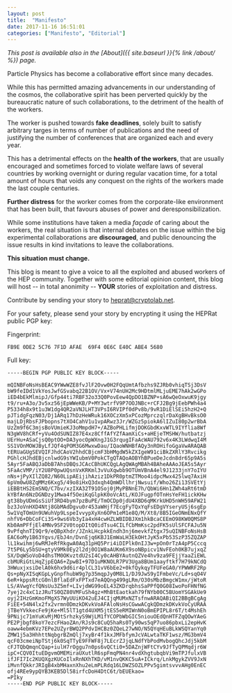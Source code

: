 ```yaml
---
layout: post
title:  "Manifesto"
date: 2017-11-16 16:51:01
categories: ["Manifesto", "Editorial"]
---
```


*This post is available also in the [About]({{ site.baseurl }}{% link /about/ %}) page.*


Particle Physics has become a collaborative effort since many decades.

While this has permitted amazing advancements in our understanding of the cosmos, the collaborative spirit has been perverted quickly by the bureaucratic nature of such collaborations, to the detriment of the health of the workers.

The worker is pushed towards **fake deadlines**, solely built to satisfy arbitrary targes in terms of number of publications and the need of justifying the number of conferences that are organized each and every year.

This has a detrimental effects on the **health of the workers**, that are usually encouraged and sometimes forced to violate welfare laws of several countries by working overnight or during regular vacation time, for a total amount of hours that voids any conquest on the rights of the workers made the last couple centuries.

**Further distress** for the worker comes from the corporate-like environment that has been built, that favours abuses of power and deresponsibilization.

While some institutions have taken a media *façade* of caring about the workers, the real situation is that internal debates on the issue within the big experimental collaborations are **discouraged**, and public denouncing the issue results in kind invitations to leave the collaborations.

**This situation must change.**

This blog is meant to give a voice to all the exploited and abused workers of the HEP community.
Together with some editorial opinion content, this blog will host -- in total anonimity -- **YOUR** stories of exploitation and distress.

Contribute by sending your story to <heprat@cryptolab.net>.

For your safety, please send your story by encrypting it using the HEPRat public PGP key:

Fingerprint:
```
FB9E 0DE2 5C76 7F1D AFAE  69F4 0E6C E40C ABE4 5680
```

Full key:
```
-----BEGIN PGP PUBLIC KEY BLOCK-----

mQINBFoNsHsBEAC9YWwWZE8fvJlF2Ovw0H2FQqUmtAfbzhs9ZJRb0vhiqTSj3DsV
bW9feIDd1VkYosJwfGSvabq22B1OV/Vx+V74nUH2Mc9HDtmlMLjuEME7hAk2wGPo
iED4bEkMlmipJ/Gfp44ti7RBF32o33Q0PovEew4QpDO1BZNP+sA6wQeOxwuK9jgy
t9/ru+A3o/3v5xz56jEpWWeKB/P+MY3wtrfV9P7OOJNBc+rCFJ2Bg9jEebPWh4a4
P5334h8x9t1u3W1dg4QR2aVNJLHT3VPsI6RVIPf0dPv8b/9vR1DiElSEi5hzH2+Q
pJTidgFqzN03/Dj1ARq17hDzHeWRuk16XOCzXm5xPCozMprczqlrDaXgBHvBksO0
majLDjRbsFJPbopns7tXO4CahV1u1vpARwz3Jr/WZGz5piokA6lIZuI80p2wrBbA
UzZm9f6C3mjsBoVUmieKJ3oMmpdH7+/AZBoPHLifmjDOKGbdKxvWTL9IYflia8Wf
N3gWV8hCRf+yVu4OdSUNIZ87E4xz8CffAfYZfAamXiCs+aHEjeTMSHW/hutbatzj
UErHu+ASaCjsQ0ptOO+DA3yocOpWXngJ1G3rqugIFaAcWAU792v6x4K3LWdwqI4M
SS1VOnMOWJByLfJQf4qPOM3G6MwxwDau/IQaoWNHBfAQy3nROHifoGgaVwARAQAB
tERUaGUgSEVQIFJhdCAoV2hhdCBjcmF3bHMgdW5kZXIgeW91ciBkZXRlY3Rvcikg
PGhlcHJhdEBjcnlwdG9sYWIubmV0PokCTgQTAQoAOBYhBPueDeJcdn8dr65p9A5s
5Ayr5FaABQJaDbB7AhsDBQsJCAcCBhUKCQgLAgQWAgMBAh4BAheAAAoJEA5s5Ayr
5FaAcVMP/iY2U8P0pwUQsnVxKRKml3vVuXqwbb9OTUmVBnA4el9J1233jnY7oIYU
nNs+jPyXIlZQ82/N60LipAEijihAziz1DkPR0ptmZTMoo4idpcMwx425lwq7AxiH
6pVm0wU8ZqMMz6Kxg5/49o8iHxQ3dxqh4QmWDllhrjNwsuif/Who26Zi13SVEtYj
iEBBtHS2EmSNQ/C7bv/xzIXA32T91OSoj0jMyPBNnE7h/QbWi6Hn1ZWh4aRt6tmD
kYBfAn6NzDGNDzy1Mwa4f5OeiKqGlpkK0oVcAtL/KOJFugpfOTnHsYeFH1ickKHw
gt38byUDmGsSiUf3RD4bym7pzBuPE/TmOCDp0jdU4XBD6qMKrkUHD5nWH59AFW21
bz3JoVnHXD4Ntj8GbMAdDgvu0r453aWHjf7EcgFyTQxYqFsEDgVYseryUSj6sgEp
5w1VqTOmUn9UWuhVp9LspeIvvypXyXn6OPm1eM1e8Q/M/Xt8/8B5IGeONmENxQfY
nhfV6+DbCoFCi3S+9ws6Vb3yIa4xH4cwHZLWBIDBJXm1hkBcaCEEmO98KW0QMS8P
Kb0AmPFfjEl4MNv9SF2V0topDItQ0idTsu4CILfCbMmKsc2pdFK5sUlSFCFAJu5N
9vPfqhnTI9Qr9/eQBpXhdr/JZnkLHcpkkEndh3nj6mevkfZtgx75uQINBFoNsHsB
EAC6oMy1B63Ygvs/EbJ4n/DvnEjq6KBJ1EmWaLH3EkOHtJyK5xPb53SzP35ZQZAP
lL1kwihmj6wRMJeRfRkgwA0Aq31pHQ5Pri4iDIPlk0nIJ3w+pOn0rTzA4pP5Cccq
7t5P6Ly5bSU+gtyV9Mk0Ey2l2dj0O1W8aAUKm6X9soNBpicv1NvFEoh0KB7ujxqZ
SX/DqWSoVoD4dhsTM0OKvztdU2sI4Cy0cAHBYAutnQZVe4hv9za9FEjjYaaZiEWL
cbMURiGtLHqZjpEQA6+ZpwBI+97D1uMKNOLR7PV3Uga8BUm1aayftkf7H79kNCdQ
3HWuxjxsiDelA0k6hx9d6ir4plCL31vV6bEe2+0kfQykqyTFUFeGA0/YPWWRF2Rp
Qs+pNyXISqKGpLyGnpfhubW9g7p35mqpJy0M8L1/DJ9JwS9yIFmbeVc/Ld+sqO4V
6eR+kppsRtcG0nlBflaEdFxFPTxd7eAQQng499gLRm/O30sMbzBmgcW1mx/jWtoR
LS/AVwgYcfQNsUu3Z5mf+LIvjdWG99oEL43ZKDrqbhsSaPPfQ0G08IwoPoFHNfNG
7yej2c4xC1zJRuTS0QZ80VMFuSh4gz+MhBtEaotkah79fNYb00C5BUomYSGAkUe9
oyj2IHzGmKmoFMgXS7WyUUiKO42uEJ4CIjqMUMxNZTsfnwARAQABiQI2BBgBCgAg
FiEE+54N4lx2fx2vrmn0DmzkDKvkVoAFAloNsHsCGwwACgkQDmzkDKvkVoCyURAA
jTBeYVkkecFe9jKe+Ml5lT1gtd4UXM5jtES5eRMIWnN0oBmEPIPL8r6T/t4MshEh
9PNijc71mYuKvMjMOtSrhzkyS9WjLM1fYCOPbWbGIC5niouOEdQnHTFZqQOwYAeG
PE2Pjbgf8koY7ezcFHaoZAn/RJs9c8CuQ5haRs0Ty90ws5qP7uo86pbxLi2epHvK
oaww4ebmKVz7EPe2UZyrBWQ2PPdvIHCBz0ZQeL27wNO/N5QYqHEuBLkWSQYanYq0
ZMW1j5a3HhhttNqbgrBZmQlj7xyBr4f1kxJMFbfymJcVALwtaTKF1wsz/MG3bmV4
qcF03cmeiNpTStj6k0SqTTyE9FFWF8j7LEcrZJjqLNdfYbPodMvbogQhcJdj5kbM
cFJTQbQmqnCQap+iulH7rOggu7n0ps6vQCti0+5DAZnjWFtCYv9JfTyQPMqdjr6W
ipC+CQV0ItuEDgvmOMEMiraUXutlR6spFmqPN4nr4vdXhgtubqbVi9mTPJfulxVB
ifJFI7Ic2KUQXgzKUCoIlxRnNXhTKD/vM1nvQKKC5uA+ICkrq/LnkMgykZVV9JxN
iMvnfQkkrJRIgB4xbMHaxnXhu2eLmPLRdq16LDWZSOZLPPv5gimtsvvvAHg0EnEC
ofj4REe9ypQYB3KEB5Dl58irfcDoH4DtC6t/bEUEkao=
=PIky
-----END PGP PUBLIC KEY BLOCK-----
```
